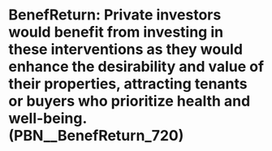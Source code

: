 # BenefReturn: __Private investors would benefit from investing in these interventions as they would enhance the desirability and value of their properties, attracting tenants or buyers who prioritize health and well-being.__ (PBN__BenefReturn_720)

